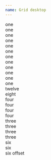 ```yaml
---
name: Grid desktop
---
```

<div class="row row--demo row--grid">
    <div class="col-md-1">one</div>
    <div class="col-md-1">one</div>
    <div class="col-md-1">one</div>
    <div class="col-md-1">one</div>
    <div class="col-md-1">one</div>
    <div class="col-md-1">one</div>
    <div class="col-md-1">one</div>
    <div class="col-md-1">one</div>
    <div class="col-md-1">one</div>
    <div class="col-md-1">one</div>
    <div class="col-md-1">one</div>
    <div class="col-md-1">one</div>
</div>
<div class="row row--demo row--grid">
  <div class="col-md-12">twelve</div>
</div>
<div class="row row--demo row--grid">
  <div class="col-md-8">eight</div>
  <div class="col-md-4">four</div>
</div>
<div class="row row--demo row--grid">
  <div class="col-md-4">four</div>
  <div class="col-md-4">four</div>
  <div class="col-md-4">four</div>
</div>
<div class="row row--demo row--grid">
  <div class="col-md-3">three</div>
  <div class="col-md-3">three</div>
  <div class="col-md-3">three</div>
  <div class="col-md-3">three</div>
</div>
<div class="row row--demo row--grid">
  <div class="col-md-6">six</div>
  <div class="col-md-6">six</div>
</div>
<div class="row row--demo row--grid">
  <div class="col-md-6 col-md-offset-6">six offset</div>
</div>
